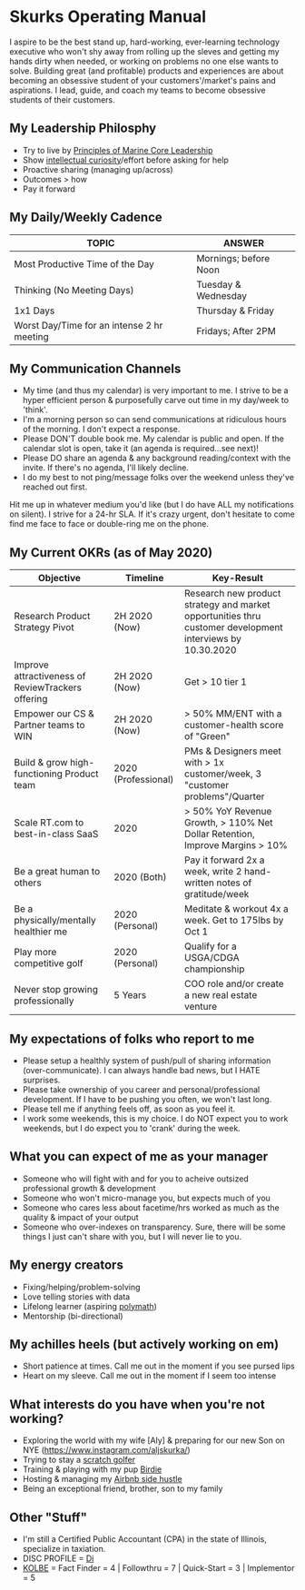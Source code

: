 # Skurks Operating Manual
I aspire to be the best stand up, hard-working, ever-learning technology executive who won't shy away from rolling up the sleves and getting my hands dirty when needed, or working on problems no one else wants to solve. Building great (and profitable) products and experiences are about becoming an obsessive student of your customers'/market's pains and aspirations. I lead, guide, and coach my teams to become obsessive students of their customers.

## My Leadership Philosphy
* Try to live by [Principles of Marine Core Leadership](https://www.mcjrotc.marines.mil/About/Leadership-Principles/)
* Show [intellectual curiosity](https://www.forbes.com/sites/tomaspremuzic/2017/03/06/what-happens-when-leaders-lack-curiosity/#3cd906236b74)/effort before asking for help 
* Proactive sharing (managing up/across)
* Outcomes > how
* Pay it forward

## My Daily/Weekly Cadence
TOPIC | ANSWER
----- | -----
Most Productive Time of the Day | Mornings; before Noon
Thinking (No Meeting Days) | Tuesday & Wednesday
1x1 Days | Thursday & Friday
Worst Day/Time for an intense 2 hr meeting | Fridays; After 2PM

## My Communication Channels
*  My time (and thus my calendar) is very important to me. I strive to be a hyper efficient person & purposefully carve out time in my day/week to 'think'. 
* I'm a morning person so can send communications at ridiculous hours of the morning. I don't expect a response.
* Please DON'T double book me. My calendar is public and open. If the calendar slot is open, take it (an agenda is required...see next)!
* Please DO share an agenda & any background reading/context with the invite. If there's no agenda, I'll likely decline.
* I do my best to not ping/message folks over the weekend unless they've reached out first.

Hit me up in whatever medium you'd like (but I do have ALL my notifications on silent). I strive for a 24-hr SLA. If it's crazy urgent, don't hesitate to come find me face to face or double-ring me on the phone.

## My Current OKRs (as of May 2020)

Objective | Timeline | Key-Result
----- | ----- | -----
Research Product Strategy Pivot  | 2H 2020 (Now) | Research new product strategy and market opportunities thru customer development interviews by 10.30.2020 
Improve attractiveness of ReviewTrackers offering | 2H 2020 (Now) | Get > 10 tier 1|2 partnerships signed, GTM Aks 2.0, Competitor Insights 2.0
Empower our CS & Partner teams to WIN | 2H 2020 (Now) | > 50% MM/ENT with a customer-health score of "Green"
Build & grow high-functioning Product team | 2020 (Professional) | PMs & Designers meet with > 1x customer/week, 3 "customer problems"/Quarter 
Scale RT.com to best-in-class SaaS | 2020 | > 50% YoY Revenue Growth, > 110% Net Dollar Retention, Improve Margins > 10%
Be a great human to others | 2020 (Both) | Pay it forward 2x a week, write 2 hand-written notes of gratitude/week 
Be a physically/mentally healthier me | 2020 (Personal) | Meditate & workout 4x a week. Get to 175lbs by Oct 1
Play more competitive golf | 2020 (Personal) | Qualify for a USGA/CDGA championship 
Never stop growing professionally | 5 Years | COO role and/or create a new real estate venture

## My expectations of folks who report to me
* Please setup a healthly system of push/pull of sharing information (over-communicate). I can always handle bad news, but I HATE surprises.
* Please take ownership of you career and personal/professional development. If I have to be pushing you often, we won't last long.
* Please tell me if anything feels off, as soon as you feel it.
* I work some weekends, this is my choice. I do NOT expect you to work weekends, but I do expect you to 'crank' during the week.

## What you can expect of me as your manager
* Someone who will fight with and for you to acheive outsized professional growth & development
* Someone who won't micro-manage you, but expects much of you
* Someone who cares less about facetime/hrs worked as much as the quality & impact of your output
* Someone who over-indexes on transparency. Sure, there will be some things I just can't share with you, but I will never lie to you. 

## My energy creators
* Fixing/helping/problem-solving
* Love telling stories with data
* Lifelong learner (aspiring [polymath](https://en.wikipedia.org/wiki/Polymath))
* Mentorship (bi-directional)

## My achilles heels (but actively working on em)
* Short patience at times. Call me out in the moment if you see pursed lips
* Heart on my sleeve. Call me out in the moment if I seem too intense

## What interests do you have when you're not working?
* Exploring the world with my wife [Aly] & preparing for our new Son on NYE (https://www.instagram.com/aljskurka/)
* Trying to stay a [scratch golfer](https://www.cdga.org/peer.asp?cmd=view&uid=6383196&id=)
* Training & playing with my pup [Birdie](https://www.instagram.com/birdielegriff/)
* Hosting & managing my [Airbnb side hustle](https://www.airbnb.com/rooms/6229085)
* Being an exceptional friend, brother, son to my family

## Other "Stuff"
* I'm still a Certified Public Accountant (CPA) in the state of Illinois, specialize in taxiation.
* DISC PROFILE = [Di](https://www.crystalknows.com/disc/di-id-personality-type)
* [KOLBE](http://paulkortman.com/2013/11/19/laymens-guide-kolbe-score/) = Fact Finder = 4  | Followthru = 7  | Quick-Start = 3 | Implementor = 5
